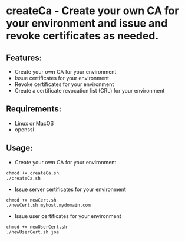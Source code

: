 # createCa - Create your own CA for your environment and issue and revoke certificates as needed.

## Features:
* Create your own CA for your environment
* Issue certificates for your environment
* Revoke certificates for your environment
* Create a certificate revocation list (CRL) for your environment

## Requirements:
* Linux or MacOS
* openssl

## Usage:
* Create your own CA for your environment
```shell
chmod +x createCa.sh
./createCa.sh
```

* Issue server certificates for your environment
```shell
chmod +x newCert.sh
./newCert.sh myhost.mydomain.com
```


* Issue user certificates for your environment
```shell
chmod +x newUserCert.sh
./newUserCert.sh joe
```